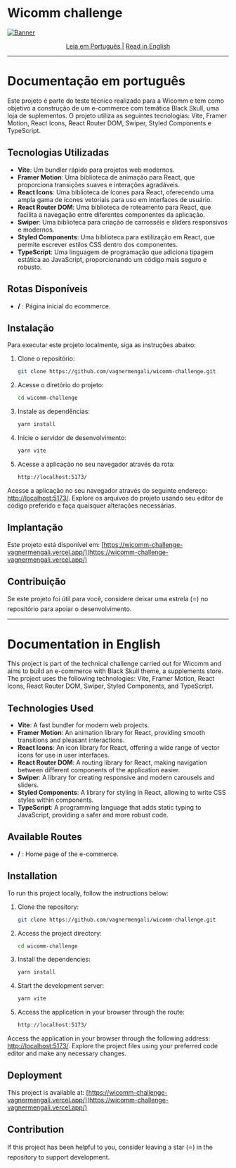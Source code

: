 # Wicomm challenge

[![Banner](https://github.com/vagnermengali/wicomm-challenge/blob/main/src/assets/images/banner.png)](https://wicomm-challenge-vagnermengali.vercel.app/)

<div align="center">
   <a href="#documentação-em-português">Leia em Português |</a>
  <a href="#documentation-in-english">Read in English</a>
</div>

---

# Documentação em português

Este projeto é parte do teste técnico realizado para a Wicomm e tem como objetivo a construção de um e-commerce com temática Black Skull, uma loja de suplementos. O projeto utiliza as seguintes tecnologias: Vite, Framer Motion, React Icons, React Router DOM, Swiper, Styled Components e TypeScript.

## Tecnologias Utilizadas

- **Vite**: Um bundler rápido para projetos web modernos.
- **Framer Motion**: Uma biblioteca de animação para React, que proporciona transições suaves e interações agradáveis.
- **React Icons**: Uma biblioteca de ícones para React, oferecendo uma ampla gama de ícones vetoriais para uso em interfaces de usuário.
- **React Router DOM**: Uma biblioteca de roteamento para React, que facilita a navegação entre diferentes componentes da aplicação.
- **Swiper**: Uma biblioteca para criação de carrosséis e sliders responsivos e modernos.
- **Styled Components**: Uma biblioteca para estilização em React, que permite escrever estilos CSS dentro dos componentes.
- **TypeScript**: Uma linguagem de programação que adiciona tipagem estática ao JavaScript, proporcionando um código mais seguro e robusto.

## Rotas Disponíveis

- **/** : Página inicial do ecommerce.

## Instalação

Para executar este projeto localmente, siga as instruções abaixo:

1. Clone o repositório:

   ```bash
   git clone https://github.com/vagnermengali/wicomm-challenge.git

2. Acesse o diretório do projeto:

   ```bash
   cd wicomm-challenge

3. Instale as dependências:

   ```bash
   yarn install

4. Inicie o servidor de desenvolvimento:

   ```bash
   yarn vite

5. Acesse a aplicação no seu navegador através da rota:

   ```bash
   http://localhost:5173/

Acesse a aplicação no seu navegador através do seguinte endereço: [http://localhost:5173/](http://localhost:5173/). Explore os arquivos do projeto usando seu editor de código preferido e faça quaisquer alterações necessárias.

## Implantação

Este projeto está disponível em: [https://wicomm-challenge-vagnermengali.vercel.app/](https://wicomm-challenge-vagnermengali.vercel.app/)

## Contribuição

Se este projeto foi útil para você, considere deixar uma estrela (⭐) no repositório para apoiar o desenvolvimento.

---

# Documentation in English

This project is part of the technical challenge carried out for Wicomm and aims to build an e-commerce with Black Skull theme, a supplements store. The project uses the following technologies: Vite, Framer Motion, React Icons, React Router DOM, Swiper, Styled Components, and TypeScript.

## Technologies Used

- **Vite**: A fast bundler for modern web projects.
- **Framer Motion**: An animation library for React, providing smooth transitions and pleasant interactions.
- **React Icons**: An icon library for React, offering a wide range of vector icons for use in user interfaces.
- **React Router DOM**: A routing library for React, making navigation between different components of the application easier.
- **Swiper**: A library for creating responsive and modern carousels and sliders.
- **Styled Components**: A library for styling in React, allowing to write CSS styles within components.
- **TypeScript**: A programming language that adds static typing to JavaScript, providing a safer and more robust code.

## Available Routes

- **/** : Home page of the e-commerce.

## Installation

To run this project locally, follow the instructions below:

1. Clone the repository:

   ```bash
   git clone https://github.com/vagnermengali/wicomm-challenge.git

2. Access the project directory:

   ```bash
   cd wicomm-challenge

3. Install the dependencies:

   ```bash
   yarn install

4. Start the development server:

   ```bash
   yarn vite

5. Access the application in your browser through the route:

   ```bash
   http://localhost:5173/

Access the application in your browser through the following address: [http://localhost:5173/](http://localhost:5173/). Explore the project files using your preferred code editor and make any necessary changes.

## Deployment

This project is available at: [https://wicomm-challenge-vagnermengali.vercel.app/](https://wicomm-challenge-vagnermengali.vercel.app/)

## Contribution

If this project has been helpful to you, consider leaving a star (⭐) in the repository to support development.
